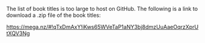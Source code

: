 The list of book titles is too large to host on GitHub. The following is a link to download a .zip file of the book titles:

https://mega.nz/#!qTxDmAxY!iKws65WVeTaP1aNY3bj8dmzUuAaeOqrzXprUtXQV3Ng
